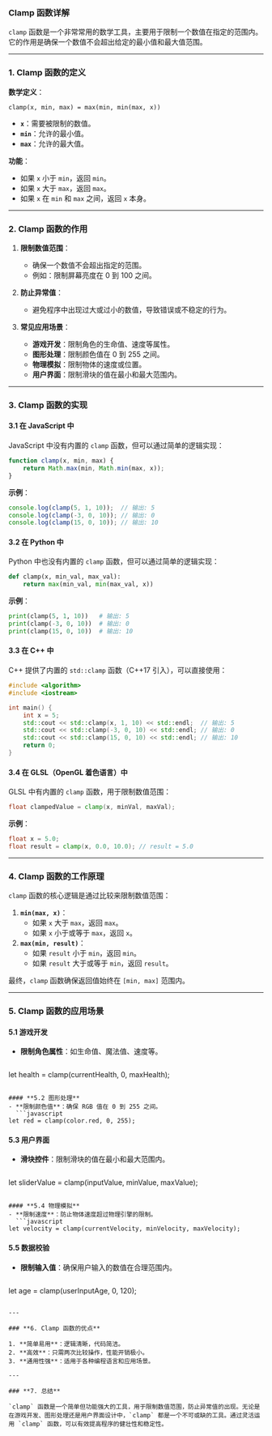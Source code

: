 ### **Clamp 函数详解**

`clamp` 函数是一个非常常用的数学工具，主要用于限制一个数值在指定的范围内。它的作用是确保一个数值不会超出给定的最小值和最大值范围。

---

### **1. Clamp 函数的定义**

**数学定义**：
```text
clamp(x, min, max) = max(min, min(max, x))
```

- **`x`**：需要被限制的数值。
- **`min`**：允许的最小值。
- **`max`**：允许的最大值。

**功能**：
- 如果 `x` 小于 `min`，返回 `min`。
- 如果 `x` 大于 `max`，返回 `max`。
- 如果 `x` 在 `min` 和 `max` 之间，返回 `x` 本身。

---

### **2. Clamp 函数的作用**

1. **限制数值范围**：
   - 确保一个数值不会超出指定的范围。
   - 例如：限制屏幕亮度在 0 到 100 之间。

2. **防止异常值**：
   - 避免程序中出现过大或过小的数值，导致错误或不稳定的行为。

3. **常见应用场景**：
   - **游戏开发**：限制角色的生命值、速度等属性。
   - **图形处理**：限制颜色值在 0 到 255 之间。
   - **物理模拟**：限制物体的速度或位置。
   - **用户界面**：限制滑块的值在最小和最大范围内。

---

### **3. Clamp 函数的实现**

#### **3.1 在 JavaScript 中**
JavaScript 中没有内置的 `clamp` 函数，但可以通过简单的逻辑实现：
```javascript
function clamp(x, min, max) {
    return Math.max(min, Math.min(max, x));
}
```

**示例**：
```javascript
console.log(clamp(5, 1, 10));  // 输出: 5
console.log(clamp(-3, 0, 10)); // 输出: 0
console.log(clamp(15, 0, 10)); // 输出: 10
```

#### **3.2 在 Python 中**
Python 中也没有内置的 `clamp` 函数，但可以通过简单的逻辑实现：
```python
def clamp(x, min_val, max_val):
    return max(min_val, min(max_val, x))
```

**示例**：
```python
print(clamp(5, 1, 10))   # 输出: 5
print(clamp(-3, 0, 10))  # 输出: 0
print(clamp(15, 0, 10))  # 输出: 10
```

#### **3.3 在 C++ 中**
C++ 提供了内置的 `std::clamp` 函数（C++17 引入），可以直接使用：
```cpp
#include <algorithm>
#include <iostream>

int main() {
    int x = 5;
    std::cout << std::clamp(x, 1, 10) << std::endl;  // 输出: 5
    std::cout << std::clamp(-3, 0, 10) << std::endl; // 输出: 0
    std::cout << std::clamp(15, 0, 10) << std::endl; // 输出: 10
    return 0;
}
```

#### **3.4 在 GLSL（OpenGL 着色语言）中**
GLSL 中有内置的 `clamp` 函数，用于限制数值范围：
```glsl
float clampedValue = clamp(x, minVal, maxVal);
```

**示例**：
```glsl
float x = 5.0;
float result = clamp(x, 0.0, 10.0); // result = 5.0
```

---

### **4. Clamp 函数的工作原理**

`clamp` 函数的核心逻辑是通过比较来限制数值范围：
1. **`min(max, x)`**：
   - 如果 `x` 大于 `max`，返回 `max`。
   - 如果 `x` 小于或等于 `max`，返回 `x`。
2. **`max(min, result)`**：
   - 如果 `result` 小于 `min`，返回 `min`。
   - 如果 `result` 大于或等于 `min`，返回 `result`。

最终，`clamp` 函数确保返回值始终在 `[min, max]` 范围内。

---

### **5. Clamp 函数的应用场景**

#### **5.1 游戏开发**
- **限制角色属性**：如生命值、魔法值、速度等。
  ```javascript
let health = clamp(currentHealth, 0, maxHealth);
```

#### **5.2 图形处理**
- **限制颜色值**：确保 RGB 值在 0 到 255 之间。
  ```javascript
let red = clamp(color.red, 0, 255);
```

#### **5.3 用户界面**
- **滑块控件**：限制滑块的值在最小和最大范围内。
  ```javascript
let sliderValue = clamp(inputValue, minValue, maxValue);
```

#### **5.4 物理模拟**
- **限制速度**：防止物体速度超过物理引擎的限制。
  ```javascript
let velocity = clamp(currentVelocity, minVelocity, maxVelocity);
```

#### **5.5 数据校验**
- **限制输入值**：确保用户输入的数值在合理范围内。
  ```javascript
let age = clamp(userInputAge, 0, 120);
```

---

### **6. Clamp 函数的优点**

1. **简单易用**：逻辑清晰，代码简洁。
2. **高效**：只需两次比较操作，性能开销极小。
3. **通用性强**：适用于各种编程语言和应用场景。

---

### **7. 总结**

`clamp` 函数是一个简单但功能强大的工具，用于限制数值范围，防止异常值的出现。无论是在游戏开发、图形处理还是用户界面设计中，`clamp` 都是一个不可或缺的工具。通过灵活运用 `clamp` 函数，可以有效提高程序的健壮性和稳定性。
